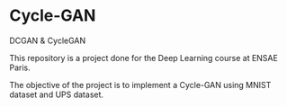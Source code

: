 # Cycle-GAN

DCGAN & CycleGAN

This repository is a project done for the Deep Learning course at ENSAE Paris.

The objective of the project is to implement a Cycle-GAN using MNIST dataset and UPS dataset.
